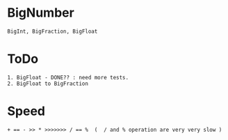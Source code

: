 # BigNumber
    BigInt, BigFraction, BigFloat
    
# ToDo
    1. BigFloat - DONE?? : need more tests.
    2. BigFloat to BigFraction

# Speed
    + == - >> * >>>>>>> / == %  (  / and % operation are very very slow )
